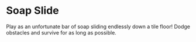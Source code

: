 # Soap Slide

Play as an unfortunate bar of soap sliding endlessly down a tile floor! Dodge obstacles and survive for as long as possible.
